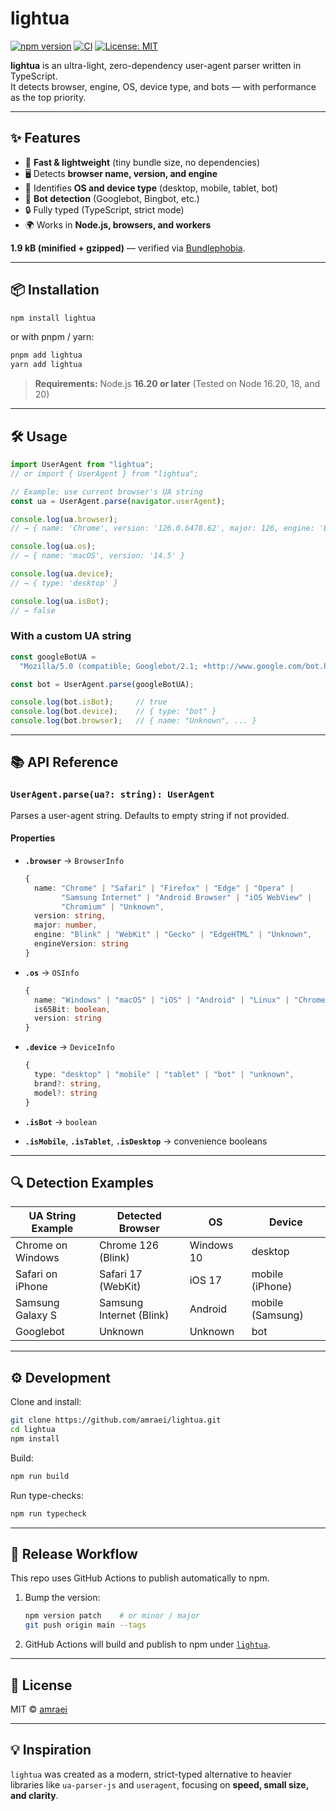 # lightua

[![npm version](https://img.shields.io/npm/v/lightua.svg?style=flat)](https://www.npmjs.com/package/lightua)
[![CI](https://github.com/amraei/lightua/actions/workflows/ci.yml/badge.svg)](https://github.com/amraei/lightua/actions)
[![License: MIT](https://img.shields.io/badge/License-MIT-yellow.svg)](LICENSE)

**lightua** is an ultra-light, zero-dependency user-agent parser written in TypeScript.  
It detects browser, engine, OS, device type, and bots — with performance as the top priority.

---

## ✨ Features
- 🚀 **Fast & lightweight** (tiny bundle size, no dependencies)
- 🖥️ Detects **browser name, version, and engine**
- 📱 Identifies **OS and device type** (desktop, mobile, tablet, bot)
- 🤖 **Bot detection** (Googlebot, Bingbot, etc.)
- 🔒 Fully typed (TypeScript, strict mode)
- 🌍 Works in **Node.js, browsers, and workers**

**1.9 kB (minified + gzipped)** — verified via [Bundlephobia](https://bundlephobia.com/package/lightua@0.0.2).

---

## 📦 Installation

```bash
npm install lightua
```

or with pnpm / yarn:

```bash
pnpm add lightua
yarn add lightua
```

> **Requirements:** Node.js **16.20 or later**
> (Tested on Node 16.20, 18, and 20)

---

## 🛠️ Usage

```ts
import UserAgent from "lightua";
// or import { UserAgent } from "lightua";

// Example: use current browser's UA string
const ua = UserAgent.parse(navigator.userAgent);

console.log(ua.browser);
// → { name: 'Chrome', version: '126.0.6478.62', major: 126, engine: 'Blink', engineVersion: '126.0.0.0' }

console.log(ua.os);
// → { name: 'macOS', version: '14.5' }

console.log(ua.device);
// → { type: 'desktop' }

console.log(ua.isBot);
// → false
```

### With a custom UA string

```ts
const googleBotUA =
  "Mozilla/5.0 (compatible; Googlebot/2.1; +http://www.google.com/bot.html)";

const bot = UserAgent.parse(googleBotUA);

console.log(bot.isBot);     // true
console.log(bot.device);    // { type: "bot" }
console.log(bot.browser);   // { name: "Unknown", ... }
```

---

## 📚 API Reference

### `UserAgent.parse(ua?: string): UserAgent`
Parses a user-agent string. Defaults to empty string if not provided.

#### Properties
- **`.browser`** → `BrowserInfo`
  ```ts
  {
    name: "Chrome" | "Safari" | "Firefox" | "Edge" | "Opera" |
          "Samsung Internet" | "Android Browser" | "iOS WebView" |
          "Chromium" | "Unknown",
    version: string,
    major: number,
    engine: "Blink" | "WebKit" | "Gecko" | "EdgeHTML" | "Unknown",
    engineVersion: string
  }
  ```

- **`.os`** → `OSInfo`
  ```ts
  { 
    name: "Windows" | "macOS" | "iOS" | "Android" | "Linux" | "ChromeOS" | "Unknown",
    is65Bit: boolean,
    version: string 
  }
  ```

- **`.device`** → `DeviceInfo`
  ```ts
  {
    type: "desktop" | "mobile" | "tablet" | "bot" | "unknown",
    brand?: string,
    model?: string
  }
  ```

- **`.isBot`** → `boolean`
- **`.isMobile`**, **`.isTablet`**, **`.isDesktop`** → convenience booleans

---

## 🔍 Detection Examples

| UA String Example | Detected Browser | OS | Device |
|-------------------|------------------|----|--------|
| Chrome on Windows | Chrome 126 (Blink) | Windows 10 | desktop |
| Safari on iPhone  | Safari 17 (WebKit) | iOS 17 | mobile (iPhone) |
| Samsung Galaxy S | Samsung Internet (Blink) | Android | mobile (Samsung) |
| Googlebot | Unknown | Unknown | bot |

---

## ⚙️ Development

Clone and install:

```bash
git clone https://github.com/amraei/lightua.git
cd lightua
npm install
```

Build:

```bash
npm run build
```

Run type-checks:

```bash
npm run typecheck
```

---

## 🚀 Release Workflow

This repo uses GitHub Actions to publish automatically to npm.

1. Bump the version:
   ```bash
   npm version patch    # or minor / major
   git push origin main --tags
   ```
2. GitHub Actions will build and publish to npm under [`lightua`](https://www.npmjs.com/package/lightua).

---

## 📄 License
MIT © [amraei](https://github.com/amraei)

---

## 💡 Inspiration
`lightua` was created as a modern, strict-typed alternative to heavier libraries like `ua-parser-js` and `useragent`, focusing on **speed, small size, and clarity**.
